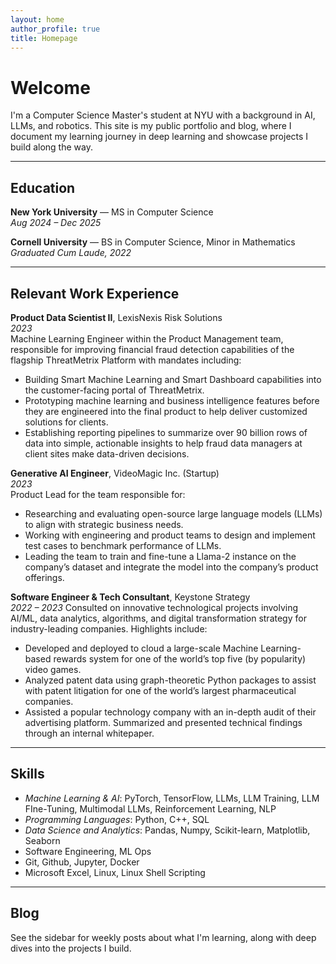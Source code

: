 ```yaml
---
layout: home
author_profile: true
title: Homepage
---
```


# Welcome

I'm a Computer Science Master's student at NYU with a background in AI, LLMs, and robotics. This site is my public portfolio and blog, where I document my learning journey in deep learning and showcase projects I build along the way.

---

## Education

**New York University** — MS in Computer Science  
*Aug 2024 – Dec 2025*

**Cornell University** — BS in Computer Science, Minor in Mathematics  
*Graduated Cum Laude, 2022*

---

## Relevant Work Experience

**Product Data Scientist II**, LexisNexis Risk Solutions  
*2023*  
Machine Learning Engineer within the Product Management team, responsible for improving financial fraud detection capabilities of the flagship ThreatMetrix Platform with mandates including:
-	Building Smart Machine Learning and Smart Dashboard capabilities into the customer-facing portal of ThreatMetrix.
-	Prototyping machine learning and business intelligence features before they are engineered into the final product to help deliver customized solutions for clients.
-	Establishing reporting pipelines to summarize over 90 billion rows of data into simple, actionable insights to help fraud data managers at client sites make data-driven decisions.

**Generative AI Engineer**, VideoMagic Inc. (Startup)     
*2023*                                                                       
Product Lead for the team responsible for:
-	Researching and evaluating open-source large language models (LLMs) to align with strategic business needs.
-	Working with engineering and product teams to design and implement test cases to benchmark performance of LLMs.
-	Leading the team to train and fine-tune a Llama-2 instance on the company’s dataset and integrate the model into the company’s product offerings.

**Software Engineer & Tech Consultant**, Keystone Strategy  
*2022 – 2023* 
Consulted on innovative technological projects involving AI/ML, data analytics, algorithms, and digital transformation strategy for industry-leading companies.
Highlights include:
-	Developed and deployed to cloud a large-scale Machine Learning-based rewards system for one of the world’s top five (by popularity) video games.
-	Analyzed patent data using graph-theoretic Python packages to assist with patent litigation for one of the world’s largest pharmaceutical companies. 
-	Assisted a popular technology company with an in-depth audit of their advertising platform. Summarized and presented technical findings through an internal whitepaper.


---

## Skills

- *Machine Learning & AI*: PyTorch, TensorFlow, LLMs, LLM Training, LLM FIne-Tuning, Multimodal LLMs, Reinforcement Learning, NLP
- *Programming Languages*: Python, C++, SQL
- *Data Science and Analytics*: Pandas, Numpy, Scikit-learn, Matplotlib, Seaborn
- Software Engineering, ML Ops  
- Git, Github, Jupyter, Docker
- Microsoft Excel, Linux, Linux Shell Scripting

---

## Blog

See the sidebar for weekly posts about what I'm learning, along with deep dives into the projects I build.
